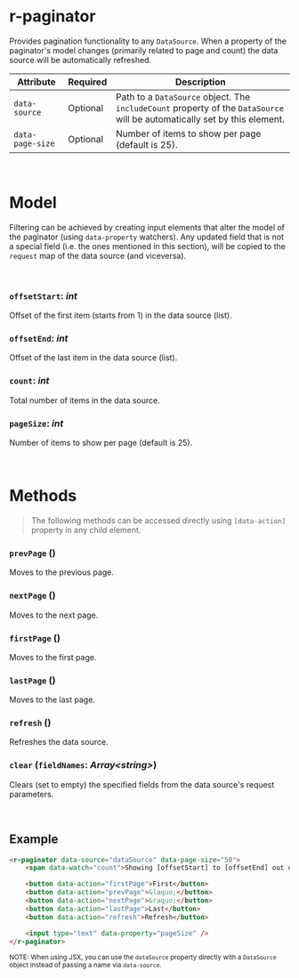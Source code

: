 # r-paginator

Provides pagination functionality to any `DataSource`. When a property of the paginator's model changes (primarily related to page and count) the data source will be automatically refreshed.

|Attribute|Required|Description
|---------|--------|-----------
|`data-source`|Optional|Path to a `DataSource` object. The `includeCount` property of the `DataSource` will be automatically set by this element.
|`data-page-size`|Optional|Number of items to show per page (default is 25).

<br/>

# Model

Filtering can be achieved by creating input elements that alter the model of the paginator (using `data-property` watchers). Any updated field that is not a special field (i.e. the ones mentioned in this section), will be copied to the `request` map of the data source (and viceversa).

<br/>

### `offsetStart`: _int_
Offset of the first item (starts from 1) in the data source (list).

### `offsetEnd`: _int_
Offset of the last item in the data source (list).

### `count`: _int_
Total number of items in the data source.

### `pageSize`: _int_
Number of items to show per page (default is 25).

<br/>

# Methods

> The following methods can be accessed directly using `[data-action]` property in any child element.

### `prevPage` ()
Moves to the previous page.

### `nextPage` ()
Moves to the next page.

### `firstPage` ()
Moves to the first page.

### `lastPage` ()
Moves to the last page.

### `refresh` ()
Refreshes the data source.

### `clear` (`fieldNames`: _Array\<string\>_)
Clears (set to empty) the specified fields from the data source's request parameters.

<br/>

## Example

```html
<r-paginator data-source="dataSource" data-page-size="50">
    <span data-watch="count">Showing [offsetStart] to [offsetEnd] out of [count]</span>

    <button data-action="firstPage">First</button>
    <button data-action="prevPage">&laquo;</button>
    <button data-action="nextPage">&raquo;</button>
    <button data-action="lastPage">Last</button>
    <button data-action="refresh">Refresh</button>

    <input type="text" data-property="pageSize" />
</r-paginator>
```

<small>NOTE: When using JSX, you can use the `dataSource` property directly with a `DataSource` object instead of passing a name via `data-source`.</small>
